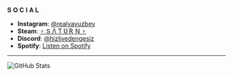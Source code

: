 𝐒 𝐎 𝐂 𝐈 𝐀 𝐋

- **Instagram**: [@realyavuzbey](https://www.instagram.com/realyavuzbey)  
- **Steam**: [♆ Տ Λ Ƭ Ʋ Ʀ Ɲ ♆](https://steamcommunity.com/id/saturntheking)  
- **Discord**: [@hizlivedengesiz](https://discordapp.com/users/hizlivedengesiz)  
- **Spotify**: [Listen on Spotify](https://open.spotify.com/playlist/6x11UxMCht0JU1F9vvkrUG)

---

![GitHub Stats](https://github-readme-stats.vercel.app/api?username=realyavuzbey&show_icons=true&theme=dark)
